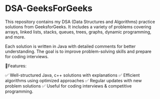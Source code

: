  # DSA-GeeksForGeeks
This repository contains my DSA (Data Structures and Algorithms) practice solutions from GeeksforGeeks. It includes a variety of problems covering arrays, linked lists, stacks, queues, trees, graphs, dynamic programming, and more.

Each solution is written in Java with detailed comments for better understanding. The goal is to improve problem-solving skills and prepare for coding interviews.


🔹Features:



✅ Well-structured Java, c++ solutions with explanations
✅ Efficient algorithms using optimized approaches
✅ Regular updates with new problem solutions
✅ Useful for coding interviews & competitive programming.

